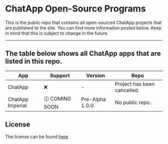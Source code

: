 # ChatApp Open-Source Programs

This is the public repo that contains all open-sourced ChatApp projects that are published to the site. You can find more information posted below. Keep in mind that this is subject to change in the future.

<hr>
   
   ## The table below shows all ChatApp apps that are listed in this repo.
   
   | App | Support | Version | Repo |
   | --- | --- | --- | --- |
   | ChatApp | ❌ | - | Project has been cancelled. |
   | ChatApp Imperial | 🕧 COMING SOON | Pre-Alpha 1.0.0 | No public repo. |
   
   ## License
The license can be found [here](https://github.com/ChatAppDevelopment/ChatApp/blob/main/LICENSE).
